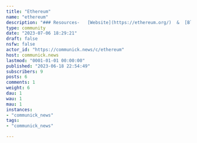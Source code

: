 ```yaml
---
title: "Ethereum" 
name: "ethereum"
description: "### Resources-   [Website](https://ethereum.org/)  &  [Blog](http://blog.ethereum.org/)-   [White Paper](https://github.com/ethereum/wiki/wiki/White-Paper)  &  [Yellow Paper](https://ethereum.github.io/yellowpaper/paper.pdf)-   [Documentation](http://ethdocs.org/)  &  [Stack Exchange](https://ethereum.stackexchange.com/)-   [Learn Solidity](https://solidity.readthedocs.io/)-   [Source Code on Github](https://github.com/ethereum)-   [Bounty program](http://bounty.ethereum.org/)-   [Chat on Gitter](https://gitter.im/orgs/ethereum/rooms)-   [Network Status](https://ethstats.net/)  &  [Gas Price Market](http://ethgasstation.info/)-   [List of DApps](https://www.stateofthedapps.com/)-   [Meetups](http://ethereum.meetup.com/)-   [Twitter](https://twitter.com/ethereum)"
type: community
date: "2023-07-06 18:29:21"
draft: false
nsfw: false
actor_id: "https://communick.news/c/ethereum"
host: communick.news
lastmod: "0001-01-01 00:00:00"
published: "2023-06-18 22:54:49"
subscribers: 9
posts: 6
comments: 1
weight: 6
dau: 1
wau: 1
mau: 1
instances:
- "communick_news"
tags: 
- "communick_news"

---
```

